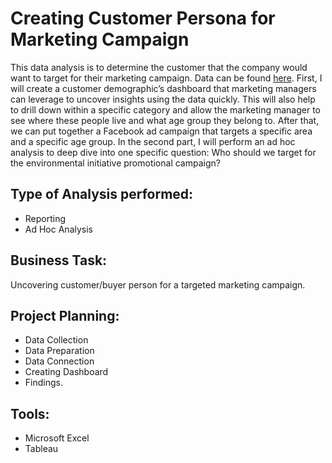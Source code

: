 # Creating Customer Persona for Marketing Campaign

This data analysis is to determine the customer that the company would want to target for their marketing campaign. Data can be found [here]().
First, I will create a customer demographic’s dashboard that marketing managers can leverage to uncover insights using the data quickly. This will also help to drill down within a specific category and allow the marketing manager to see where these people live and what age group they belong to. After that, we can put together a Facebook ad campaign that targets a specific area and a specific age group.
In the second part, I will perform an ad hoc analysis to deep dive into one specific question: Who should we target for the environmental initiative promotional campaign?

## Type of Analysis performed:
- Reporting
- Ad Hoc Analysis

## Business Task: 
Uncovering customer/buyer person for a targeted marketing campaign. 

## Project Planning:

- Data Collection
- Data Preparation
- Data Connection
- Creating Dashboard
- Findings.

## Tools:
- Microsoft Excel
- Tableau


